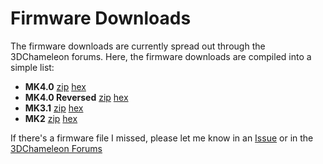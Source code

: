 # Firmware Downloads

The firmware downloads are currently spread out through the 3DChameleon forums. Here, the firmware downloads are compiled into a simple list:

- **MK4.0** [zip](../assets/firmware/mk40.zip) [hex](../assets/firmware/SelectorFirmwareMk4.hex)
- **MK4.0 Reversed** [zip](../assets/firmware/mk40reversed.zip) [hex](../assets/firmware/SelectorFirmwareMk4ReverseServo.hex)
- **MK3.1** [zip](../assets/firmware/mk31.zip) [hex](../assets/firmware/SelectorFirmwareMk3.1.hex)
- **MK2** [zip](../assets/firmware/mk2.zip) [hex](../assets/firmware/SelectorFirmwareMk2.hex)

If there's a firmware file I missed, please let me know in an [Issue](https://github.com/3DCoded/3dchameleon-klipper/issues/new/choose) or in the [3DChameleon Forums](https://www.3dchameleon.com/forum)